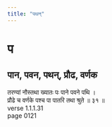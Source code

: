```yaml
---
title: "पथन्"
---
```


# प
## पान, पवन, पथन्, प्रौढ, वर्णक
तरण्यां नौस्तथा ख्यातः पः पाने पवने पथि ।<BR>प्रौढे च वर्णके पश्च पा पातरि तथा श्रुते ॥ ३१ ॥<BR>verse 1.1.1.31<BR>page 0121


